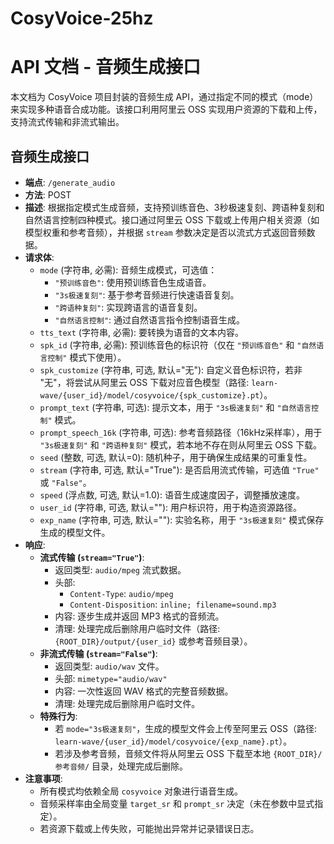 # CosyVoice-25hz
 
# API 文档 - 音频生成接口

本文档为 CosyVoice 项目封装的音频生成 API，通过指定不同的模式（mode）来实现多种语音合成功能。该接口利用阿里云 OSS 实现用户资源的下载和上传，支持流式传输和非流式输出。

## 音频生成接口

- **端点**: `/generate_audio`
- **方法**: POST
- **描述**: 根据指定模式生成音频，支持预训练音色、3秒极速复刻、跨语种复刻和自然语言控制四种模式。接口通过阿里云 OSS 下载或上传用户相关资源（如模型权重和参考音频），并根据 `stream` 参数决定是否以流式方式返回音频数据。
- **请求体**:
  - `mode` (字符串, 必需): 音频生成模式，可选值：
    - `"预训练音色"`: 使用预训练音色生成语音。
    - `"3s极速复刻"`: 基于参考音频进行快速语音复刻。
    - `"跨语种复刻"`: 实现跨语言的语音复刻。
    - `"自然语言控制"`: 通过自然语言指令控制语音生成。
  - `tts_text` (字符串, 必需): 要转换为语音的文本内容。
  - `spk_id` (字符串, 必需): 预训练音色的标识符（仅在 `"预训练音色"` 和 `"自然语言控制"` 模式下使用）。
  - `spk_customize` (字符串, 可选, 默认="无"): 自定义音色标识符，若非 "无"，将尝试从阿里云 OSS 下载对应音色模型（路径: `learn-wave/{user_id}/model/cosyvoice/{spk_customize}.pt`）。
  - `prompt_text` (字符串, 可选): 提示文本，用于 `"3s极速复刻"` 和 `"自然语言控制"` 模式。
  - `prompt_speech_16k` (字符串, 可选): 参考音频路径（16kHz采样率），用于 `"3s极速复刻"` 和 `"跨语种复刻"` 模式，若本地不存在则从阿里云 OSS 下载。
  - `seed` (整数, 可选, 默认=0): 随机种子，用于确保生成结果的可重复性。
  - `stream` (字符串, 可选, 默认="True"): 是否启用流式传输，可选值 `"True"` 或 `"False"`。
  - `speed` (浮点数, 可选, 默认=1.0): 语音生成速度因子，调整播放速度。
  - `user_id` (字符串, 可选, 默认=""): 用户标识符，用于构造资源路径。
  - `exp_name` (字符串, 可选, 默认=""): 实验名称，用于 `"3s极速复刻"` 模式保存生成的模型文件。
- **响应**:
  - **流式传输 (`stream="True"`)**:
    - 返回类型: `audio/mpeg` 流式数据。
    - 头部:
      - `Content-Type`: `audio/mpeg`
      - `Content-Disposition`: `inline; filename=sound.mp3`
    - 内容: 逐步生成并返回 MP3 格式的音频流。
    - 清理: 处理完成后删除用户临时文件（路径: `{ROOT_DIR}/output/{user_id}` 或参考音频目录）。
  - **非流式传输 (`stream="False"`)**:
    - 返回类型: `audio/wav` 文件。
    - 头部: `mimetype="audio/wav"`
    - 内容: 一次性返回 WAV 格式的完整音频数据。
    - 清理: 处理完成后删除用户临时文件。
  - **特殊行为**:
    - 若 `mode="3s极速复刻"`，生成的模型文件会上传至阿里云 OSS（路径: `learn-wave/{user_id}/model/cosyvoice/{exp_name}.pt`）。
    - 若涉及参考音频，音频文件将从阿里云 OSS 下载至本地 `{ROOT_DIR}/参考音频/` 目录，处理完成后删除。
- **注意事项**:
  - 所有模式均依赖全局 `cosyvoice` 对象进行语音生成。
  - 音频采样率由全局变量 `target_sr` 和 `prompt_sr` 决定（未在参数中显式指定）。
  - 若资源下载或上传失败，可能抛出异常并记录错误日志。
